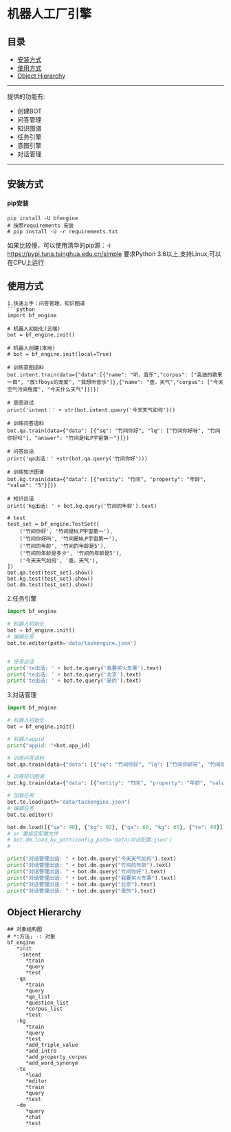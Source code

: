 # 机器人工厂引擎
>>>

## 目录
* [安装方式](#安装方式)
* [使用方式](#使用方式)
* [Object Hierarchy](#ObjectHierarchy)

---
提供的功能有:
* 创建BOT
* 问答管理
* 知识图谱
* 任务引擎
* 意图引擎
* 对话管理
---

## 安装方式
#### pip安装
```shell
pip install -U bfengine
# 按照requirements 安装
# pip install -U -r requirements.txt
```
如果比较慢，可以使用清华的pip源：-i https://pypi.tuna.tsinghua.edu.cn/simple
要求Python 3.6以上,支持Linux,可以在CPU上运行

## 使用方式
```
1.快速上手：问答管理、知识图谱
```python
import bf_engine

# 机器人初始化(云端)
bot = bf_engine.init()

# 机器人创建(本地)
# bot = bf_engine.init(local=True)

# 训练意图语料
bot.intent.train(data={"data":[{"name": "听，音乐","corpus": ["高迪的歌来一首", "放tfboys的宠爱", "我想听音乐"]},{"name": "查，天气","corpus": ["今天空气污染程度", "今天什么天气"]}]})

# 意图测试
print('intent：' + str(bot.intent.query('今天天气如何')))

# 训练问答语料
bot.qa.train(data={"data": [{"sq": "竹间你好", "lq": ["竹间你好呀", "竹间你好吗"], "answer": "竹间是NLP宇宙第一"}]})

# 问答出话
print('qa出话：' +str(bot.qa.query('竹间你好')))

# 训练知识图谱
bot.kg.train(data={"data": [{"entity": "竹间", "property": "年龄", "value": "5"}]})

# 知识出话
print('kg出话: ' + bot.kg.query('竹间的年龄').text)

# test
test_set = bf_engine.TestSet([
    ('竹间你好', '竹间是NLP宇宙第一'),
    ('竹间你好吗', '竹间是NLP宇宙第一'),
    ('竹间的年龄', '竹间的年龄是5'),
    ('竹间的年龄是多少', '竹间的年龄是5'),
    ('今天天气如何', '查，天气'),
])
bot.qa.test(test_set).show()
bot.kg.test(test_set).show()
bot.dm.test(test_set).show()

```

2.任务引擎
```python
import bf_engine

# 机器人初始化
bot = bf_engine.init()
# 编辑任务
bot.te.editor(path='data/taskengine.json')


# 任务出话
print('te出话: ' + bot.te.query('我要买火车票').text)
print('te出话: ' + bot.te.query('北京').text)
print('te出话: ' + bot.te.query('是的').text)
```

3.对话管理
```python
import bf_engine

# 机器人初始化
bot = bf_engine.init()

# 机器人appid
print("appid: "+bot.app_id)

# 训练问答语料
bot.qa.train(data={"data": [{"sq": "竹间你好", "lq": ["竹间你好呀", "竹间你好吗"], "answer": "竹间是NLP宇宙第一"}]})

# 训练知识图谱
bot.kg.train(data={"data": [{"entity": "竹间", "property": "年龄", "value": "5"}]})

# 加载任务
bot.te.load(path='data/taskengine.json')
# 编辑任务
bot.te.editor()

bot.dm.load([{"qa": 90}, {"kg": 92}, {"qa": 60, "kg": 65}, {"te": 60}])
# or 需指定配置文件
# bot.dm.load_by_path(config_path='data/对话配置.json')
#

print("对话管理出话: " + bot.dm.query("今天天气如何").text)
print("对话管理出话: " + bot.dm.query("竹间的年龄").text)
print("对话管理出话: " + bot.dm.query("竹间你好").text)
print("对话管理出话: " + bot.dm.query("我要买火车票").text)
print("对话管理出话: " + bot.dm.query("北京").text)
print("对话管理出话: " + bot.dm.query("是的").text)

```

## Object Hierarchy

```
## 对象结构图
# *:方法; -: 对象
bf_engine
   *init
    -intent
      *train
      *query
      *test
   -qa
      *train
      *query
      *qa_list
      *question_list
      *corpus_list
      *test
   -kg
      *train
      *query
      *test
      *add_triple_value
      *add_intro
      *add_property_corpus
      *add_word_synonym
   -te
      *load
      *editor
      *train
      *query
      *test
   -dm
      *query
      *chat
      *test
```

